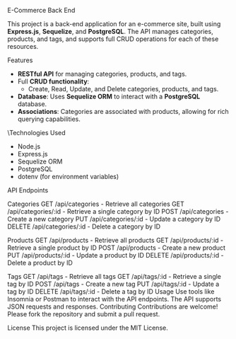 E-Commerce Back End

This project is a back-end application for an e-commerce site, built using **Express.js**, **Sequelize**, and **PostgreSQL**. The API manages categories, products, and tags, and supports full CRUD operations for each of these resources.

Features

- **RESTful API** for managing categories, products, and tags.
- Full **CRUD functionality**:
  - Create, Read, Update, and Delete categories, products, and tags.
- **Database**: Uses **Sequelize ORM** to interact with a **PostgreSQL** database.
- **Associations**: Categories are associated with products, allowing for rich querying capabilities.

\Technologies Used

- Node.js
- Express.js
- Sequelize ORM
- PostgreSQL
- dotenv (for environment variables)




API Endpoints

Categories
GET /api/categories - Retrieve all categories
GET /api/categories/:id - Retrieve a single category by ID
POST /api/categories - Create a new category
PUT /api/categories/:id - Update a category by ID
DELETE /api/categories/:id - Delete a category by ID

Products
GET /api/products - Retrieve all products
GET /api/products/:id - Retrieve a single product by ID
POST /api/products - Create a new product
PUT /api/products/:id - Update a product by ID
DELETE /api/products/:id - Delete a product by ID

Tags
GET /api/tags - Retrieve all tags
GET /api/tags/:id - Retrieve a single tag by ID
POST /api/tags - Create a new tag
PUT /api/tags/:id - Update a tag by ID
DELETE /api/tags/:id - Delete a tag by ID
Usage
Use tools like Insomnia or Postman to interact with the API endpoints.
The API supports JSON requests and responses.
Contributing
Contributions are welcome! Please fork the repository and submit a pull request.

License
This project is licensed under the MIT License.




